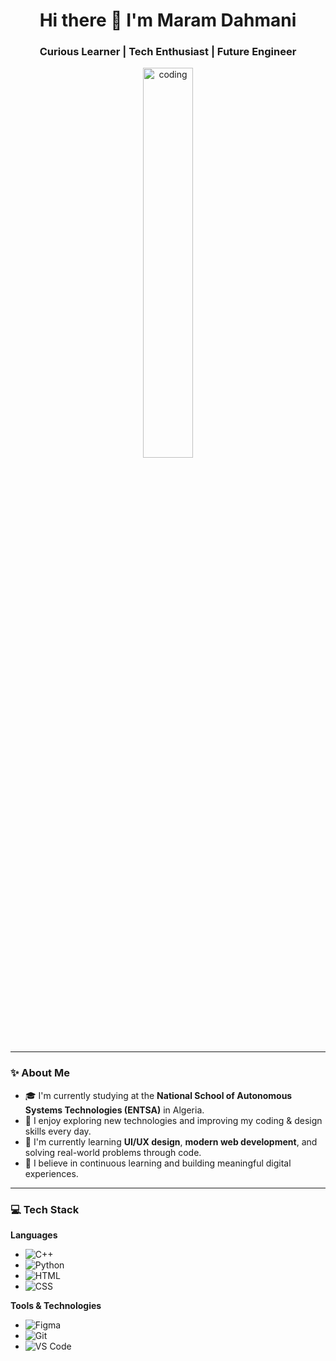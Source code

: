 <h1 align="center">Hi there 👋 I'm Maram Dahmani</h1>
<h3 align="center">Curious Learner | Tech Enthusiast | Future Engineer</h3>

<p align="center">
  <img src="https://github.com/SP-XD/SP-XD/blob/main/images/dev-working_rounded.gif?raw=true" width="40%" alt="coding" />
</p>

---

### ✨ About Me

- 🎓 I'm currently studying at the **National School of Autonomous Systems Technologies (ENTSA)** in Algeria.
- 🚀 I enjoy exploring new technologies and improving my coding & design skills every day.
- 🧠 I'm currently learning **UI/UX design**, **modern web development**, and solving real-world problems through code.
- 🎯 I believe in continuous learning and building meaningful digital experiences.

---

### 💻 Tech Stack

**Languages**
- ![C++](https://img.shields.io/badge/C++-00599C?style=flat&logo=c%2B%2B&logoColor=white)
- ![Python](https://img.shields.io/badge/Python-FFD43B?style=flat&logo=python&logoColor=darkgreen)
- ![HTML](https://img.shields.io/badge/HTML5-E34F26?style=flat&logo=html5&logoColor=white)
- ![CSS](https://img.shields.io/badge/CSS3-1572B6?style=flat&logo=css3&logoColor=white)

**Tools & Technologies**
- ![Figma](https://img.shields.io/badge/Figma-F24E1E?style=flat&logo=figma&logoColor=white)
- ![Git](https://img.shields.io/badge/Git-E44C30?style=flat&logo=git&logoColor=white)
- ![VS Code](ht)
